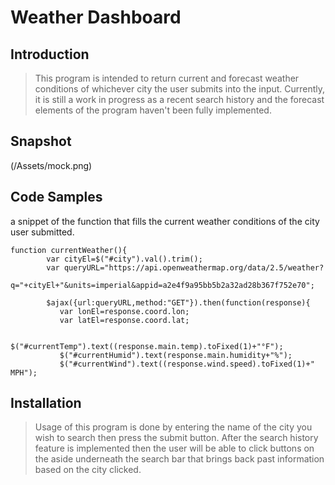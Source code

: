 # Weather Dashboard

## Introduction

> This program is intended to return current and forecast weather conditions of whichever city the user submits into the input. Currently, it is still a work in progress as a recent search history and the forecast elements of the program haven't been fully implemented.

## Snapshot

(/Assets/mock.png)

## Code Samples

a snippet of the function that fills the current weather conditions of the city user submitted.

    function currentWeather(){
            var cityEl=$("#city").val().trim();
            var queryURL="https://api.openweathermap.org/data/2.5/weather?        
            q="+cityEl+"&units=imperial&appid=a2e4f9a95bb5b2a32ad28b367f752e70";

            $ajax({url:queryURL,method:"GET"}).then(function(response){
               var lonEl=response.coord.lon;
               var latEl=response.coord.lat;

               $("#currentTemp").text((response.main.temp).toFixed(1)+"°F");
               $("#currentHumid").text(response.main.humidity+"%");
               $("#currentWind").text((response.wind.speed).toFixed(1)+" MPH");

## Installation

> Usage of this program is done by entering the name of the city you wish to search then press the submit button. After the search history feature is implemented then the user will be able to click buttons on the aside underneath the search bar that brings back past information based on the city clicked.